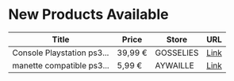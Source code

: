 # New Products Available

| Title | Price | Store | URL |
|---|---|---|---|
| Console Playstation  ps3... | 39,99 € | GOSSELIES | [Link](https://www.cashconverters.be/fr/consoles-sony/634889-console-playstation-ps3-slim-160-gb-sans-manette.html) |
| manette compatible ps3... | 5,99 € | AYWAILLE | [Link](https://www.cashconverters.be/fr/accessoires-jeux-video/634706-manette-compatible-ps3-dragon-war.html) |
